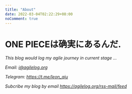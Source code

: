 ```yaml
---
title: "About"
date: 2022-03-04T02:22:29+08:00
noComment: true
---
```


# ONE PIECEは确実にあるんだ. 



*This blog would log my agile journey in current stage ...*

*Email: i@agilelog.org*

*Telegram: https://t.me/leon_qiu*

*Subcribe my blog by email https://agilelog.org/rss-mail/feed*

